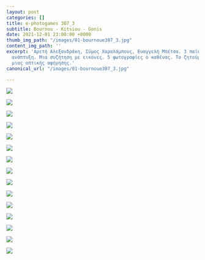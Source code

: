 ```yaml
---
layout: post
categories: []
title: e-photogames 307_3
subtitle: Bournou - Kitsiou - Gonis
date: 2021-12-01 23:00:00 +0000
thumb_img_path: "/images/01-bournoue307_3.jpg"
content_img_path: ''
excerpt: 'Αρετή Αλεξανδράκη, Σύμος Χαραλάμπους, Ευαγγελή Μπέτσα. 3 παίκτες. Μια συλλογική
  ανάπτυξη. Μια συζήτηση με εικόνες. 5 φωτογραφίες ο καθένας. Το ζητούμενο: Η επίτευξη
  μιας οπτικής αφήγησης.'
canonical_url: "/images/01-bournoue307_3.jpg"

---
```

![](/images/01-bournoue307_3.jpg)

![](/images/02-kitsioud307_3.jpg)

![](/images/03_gkoniss307_3.jpg)

![](/images/04-bournoue307_3.jpg)

![](/images/05-kitsioud307_3.jpg)

![](/images/06-gkoniss307_3.JPG)

![](/images/07-bournoue307_3.jpg)

![](/images/08-kitsioud307_3.jpg)

![](/images/09_gkoniss307_3.jpg)

![](/images/10-bournoue307_3.jpg)

![](/images/11-kitsioud307_3.jpg)

![](/images/12_gkoniss307_3.jpg)

![](/images/13-bournoue307_3.jpg)

![](/images/14-kitsioud307_3.jpg)

![](/images/15_gkoniss307_3.jpg)